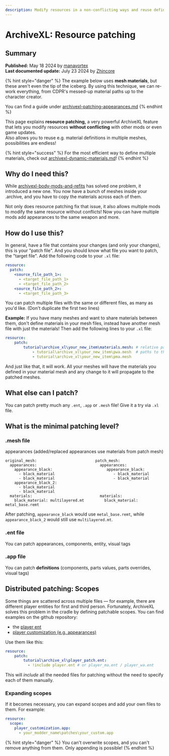 ```yaml
---
description: Modify resources in a non-conflicting ways and reuse definitions.
---
```


# ArchiveXL: Resource patching

## Summary

**Published:** May 18 2024 by [manavortex](https://app.gitbook.com/u/NfZBoxGegfUqB33J9HXuCs6PVaC3 "mention")\
**Last documented update:** July 23 2024 by [Zhincore](https://app.gitbook.com/u/OsI9JXgCSSbt40hb327iBDif7Xv1 "mention")

{% hint style="danger" %}
The example below uses **mesh materials**, but these aren't even the tip of the iceberg. By using this technique, we can re-work everything, from CDPR's messed-up material paths up to the character creator.&#x20;

You can find a guide under [archivexl-patching-appearances.md](../../../modding-guides/items-equipment/editing-existing-items/archivexl-patching-appearances.md "mention")
{% endhint %}

This page explains **resource patching,** a very powerful ArchiveXL feature that lets you modify resources **without conflicting** with other mods or even game updates. \
Also allows you to reuse e.g. material definitions in multiple meshes, possibilities are endless!

{% hint style="success" %}
For the most efficient way to define multiple materials, check out [archivexl-dynamic-materials.md](../../../modding-guides/textures-and-luts/archivexl-dynamic-materials.md "mention")!
{% endhint %}

## Why do I need this?

While [archivexl-body-mods-and-refits](archivexl-body-mods-and-refits/ "mention") has solved one problem, it introduced a new one. You now have a bunch of meshes inside your .archive, and you have to copy the materials across each of them.

Not only does resource patching fix that issue, it also allows multiple mods to modify the same resource without conflicts! Now you can have multiple mods add appearances to the same weapon and more.

## How do I use this?

In general, have a file that contains your changes (and only your changes), this is your "patch file". And you should know what file you want to patch, the "target file". Add the following code to your `.xl` file:

```yaml
resource:
  patch:
    <source_file_path_1>:
      - <target_file_path_1>
      - <target_file_path_2>
    <source_file_path_2>:
      - <target_file_path_3>
```

You can patch multiple files with the same or different files, as many as you'd like. (Don't duplicate the first two lines)

**Example:** If you have many meshes and want to share materials between them, don't define materials in your mesh files, instead have another mesh file with just the materials! Then add the following lines to your `.xl` file:

```yaml
resource:
    patch:        
        tutorial\archive_xl\your_new_item\materials.mesh: # relative path to your material mesh
            - tutorial\archive_xl\your_new_item\pwa.mesh  # paths to the target meshes
            - tutorial\archive_xl\your_new_item\pma.mesh
```

And just like that, it will work. All your meshes will have the materials you defined in your material mesh and any change to it will propagate to the patched meshes.

## What else can I patch?

You can patch pretty much any `.ent`, `.app` or `.mesh` file! Give it a try via `.xl` file.&#x20;

## What is the minimal patching level?

### .mesh file

appearances (added/replaced appearances use materials from patch mesh)

```
original_mesh:                          patch_mesh:
  appearances:                            appearances:
    appearance_black:                        appearance_black:
      - black_material                          - black_material
      - black_material                          - black_material
    appearance_black_2:                      
      - black_material                       
      - black_material                       
  materials:                              materials:
    black_material: multilayered.mt         black_material: metal_base.remt
```

After patching, `appearance_black` would use `metal_base.remt`,  while `appearance_black_2` would still use `multilayered.mt`.

### .ent file

You can patch appearances, components, entity, visual tags

### .app file

You can patch **definitions** (components, parts values, parts overrides, visual tags)

## Distributed patching: Scopes

Some things are scattered across multiple files — for example, there are different player entities for first and third person. Fortunately, ArchiveXL solves this problem in the cradle by defining patchable scopes. You can find examples on the github repository:

* the [player ent](https://github.com/psiberx/cp2077-archive-xl/blob/main/data/PlayerBaseScope.xl)
* [player customization (e.g. appearances)](https://github.com/psiberx/cp2077-archive-xl/blob/main/data/PlayerCustomizationScope.xl)

Use them like this:

```yaml
resource:
    patch:
        tutorial\archive_xl\player_patch.ent:
          - !include player.ent # or player_ma.ent / player_wa.ent
```

This will _include_ all the needed files for patching without the need to specify each of them manually.

### Expanding scopes

If it becomes necessary, you can expand scopes and add your own files to them. For example:

```yaml
resource:
  scope:
    player_customization.app:
      - your_modder_name\patches\your_custom.app
```

{% hint style="danger" %}
You can't overwrite scopes, and you can't remove anything from them. Only appending is possible!
{% endhint %}
